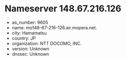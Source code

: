 # Nameserver 148.67.216.126

* as_number: 9605
* name: mo148-67-216-126.air.mopera.net.
* city: Hamamatsu
* country: JP
* organization: NTT DOCOMO, INC.
* version: Unknown
* dnssec: Unknown
